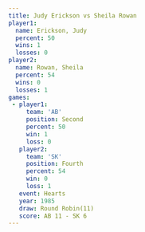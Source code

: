 ```yaml
---
title: Judy Erickson vs Sheila Rowan
player1:              
  name: Erickson, Judy
  percent: 50         
  wins: 1             
  losses: 0           
player2:              
  name: Rowan, Sheila 
  percent: 54         
  wins: 0             
  losses: 1           
games:
 - player1:          
     team: 'AB'      
     position: Second
     percent: 50     
     win: 1          
     loss: 0         
   player2:          
     team: 'SK'      
     position: Fourth
     percent: 54     
     win: 0          
     loss: 1         
   event: Hearts        
   year: 1985           
   draw: Round Robin(11)
   score: AB 11 - SK 6  
---
```

